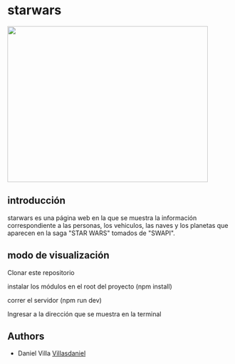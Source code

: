# starwars

<img src="https://github.com/svilladaniel/starwars/blob/main/src/assets/starwars.jpg" width="450" height="350">

## introducción
starwars es una página web en la que se muestra la información correspondiente a las personas, los vehiculos, las naves y los planetas que aparecen en la saga "STAR WARS" tomados de "SWAPI".

## modo de visualización

Clonar este repositorio

instalar los módulos en el root del proyecto (npm install)

correr el servidor (npm run dev)

Ingresar a la dirección que se muestra en la terminal

## Authors
* Daniel Villa [Villasdaniel](https://github.com/svilladaniel)